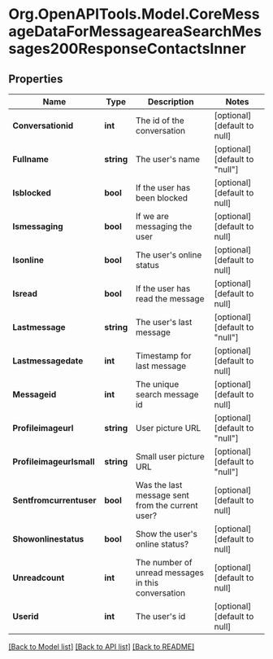 # Org.OpenAPITools.Model.CoreMessageDataForMessageareaSearchMessages200ResponseContactsInner

## Properties

Name | Type | Description | Notes
------------ | ------------- | ------------- | -------------
**Conversationid** | **int** | The id of the conversation | [optional] [default to null]
**Fullname** | **string** | The user&#39;s name | [optional] [default to "null"]
**Isblocked** | **bool** | If the user has been blocked | [optional] [default to null]
**Ismessaging** | **bool** | If we are messaging the user | [optional] [default to null]
**Isonline** | **bool** | The user&#39;s online status | [optional] [default to null]
**Isread** | **bool** | If the user has read the message | [optional] [default to null]
**Lastmessage** | **string** | The user&#39;s last message | [optional] [default to "null"]
**Lastmessagedate** | **int** | Timestamp for last message | [optional] [default to null]
**Messageid** | **int** | The unique search message id | [optional] [default to null]
**Profileimageurl** | **string** | User picture URL | [optional] [default to "null"]
**Profileimageurlsmall** | **string** | Small user picture URL | [optional] [default to "null"]
**Sentfromcurrentuser** | **bool** | Was the last message sent from the current user? | [optional] [default to null]
**Showonlinestatus** | **bool** | Show the user&#39;s online status? | [optional] [default to null]
**Unreadcount** | **int** | The number of unread messages in this conversation | [optional] [default to null]
**Userid** | **int** | The user&#39;s id | [optional] [default to null]

[[Back to Model list]](../README.md#documentation-for-models) [[Back to API list]](../README.md#documentation-for-api-endpoints) [[Back to README]](../README.md)

